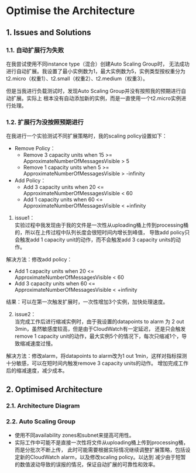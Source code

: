 # Optimise the Architecture

## 1. Issues and Solutions
### 1.1. 自动扩展行为失败
在我尝试使用不同instance type（混合）创建Auto Scaling Group时，
无法成功进行自动扩展。我设置了最小实例数为1，最大实例数为5，实例类型按权重分为\
t2.micro（权重1）、t2.small（权重2）、t2.medium（权重3）。

但是当我进行负载测试时，发现Auto Scaling Group并没有按照我的预期进行自动扩展。实际上
根本没有自动添加新的实例，而是一直使用一个t2.micro实例进行处理。

### 1.2. 扩展行为没按照预期进行
在我进行一个实验测试不同扩展策略时，我的scaling policy设置如下：

- Remove Policy：
  - Remove 3 capacity units when 15 >= ApproximateNumberOfMessagesVisible > 5
  - Remove 1 capacity units when 5 >= ApproximateNumberOfMessagesVisible > -infinity
- Add Policy：
  - Add 3 capacity units when 20 <= ApproximateNumberOfMessagesVisible < 60
  - Add 1 capacity units when 60 <= ApproximateNumberOfMessagesVisible < +infinity

1. issue1：\
实验过程中我发现由于我的文件是一次性从uploading桶上传到processing桶的，所以在上传过程中队列长度会很短时间内增长到峰值，
导致add policy只会触发add 1 capacity unit的动作，而不会触发add 3 capacity units的动作。

解决方法：修改add policy：
- Add 1 capacity units when 20 <= ApproximateNumberOfMessagesVisible < 60
- Add 3 capacity units when 60 <= ApproximateNumberOfMessagesVisible < +infinity

结果：可以在第一次触发扩展时，一次性增加3个实例，加快处理速度。

2. issue2：\
当完成工作后进行缩减实例时，由于我设置的datapoints to alarm 为 2 out 3min，虽然敏感度较高，但是由于CloudWatch有一定延迟，
还是只会触发remove 1 capacity unit的动作，最大实例5个的情况下，每次只缩减1个，导致缩减速度过慢。

解决方法：修改alarm，将datapoints to alarm改为1 out 1min，这样对指标探测十分敏感，可以在短时间内触发remove 3 capacity units的动作。
增加完成工作后的缩减速度，减少成本。


## 2. Optimised Architecture
### 2.1. Architecture Diagram


### 2.2. Auto Scaling Group
- 使用不同availability zones和subnet来提高可用性。
- 实际工作中可能不是直接一次性将文件从uploading桶上传到processing桶，而是分批次不断上传，
此时可能需要根据实际情况继续调整扩展策略，包括设定新的CloudWatch alarm，以及修改scaling policy。以达到
减少由于短暂的数值波动导致的误报的情况，保证自动扩展的可靠性和效率。

